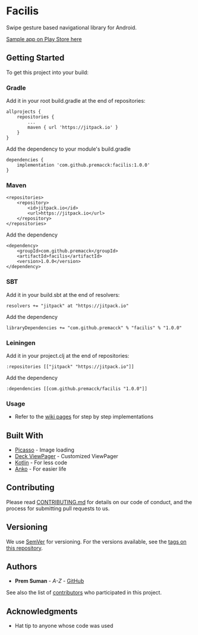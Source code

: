 # Facilis

Swipe gesture based navigational library for Android.

[Sample app on Play Store here](https://play.google.com/store/apps/details?id=com.prembros.facilis)

## Getting Started

To get this project into your build:

### Gradle

Add it in your root build.gradle at the end of repositories:
```
allprojects {
	repositories {
		...
		maven { url 'https://jitpack.io' }
	}
}
```

Add the dependency to your module's build.gradle
```
dependencies {
	implementation 'com.github.premacck:facilis:1.0.0'
}
```

### Maven

```
<repositories>
	<repository>
	    <id>jitpack.io</id>
	    <url>https://jitpack.io</url>
	</repository>
</repositories>
```
Add the dependency
```
<dependency>
    <groupId>com.github.premacck</groupId>
    <artifactId>facilis</artifactId>
    <version>1.0.0</version>
</dependency>
```

### SBT
Add it in your build.sbt at the end of resolvers:
```
resolvers += "jitpack" at "https://jitpack.io"
```
Add the dependency
```
libraryDependencies += "com.github.premacck" % "facilis" % "1.0.0"
```

### Leiningen
Add it in your project.clj at the end of repositories:
```
:repositories [["jitpack" "https://jitpack.io"]]
```
Add the dependency
```
:dependencies [[com.github.premacck/facilis "1.0.0"]]
```

### Usage
- Refer to the [wiki pages](https://github.com/premacck/facilis/wiki) for step by step implementations

## Built With

* [Picasso](http://square.github.io/picasso/) - Image loading
* [Deck ViewPager](https://github.com/bloderxd/deck) - Customized ViewPager
* [Kotlin](https://kotlinlang.org/) - For less code
* [Anko](https://github.com/Kotlin/anko) - For easier life

## Contributing

Please read [CONTRIBUTING.md](https://github.com/premacck/facilis/blob/master/CONTRIBUTING.md) for details on our code of conduct, and the process for submitting pull requests to us.

## Versioning

We use [SemVer](http://semver.org/) for versioning. For the versions available, see the [tags on this repository](https://github.com/your/project/tags).

## Authors

* **Prem Suman** - *A-Z* - [GitHub](https://github.com/premacck)

See also the list of [contributors](https://github.com/premacck/facilis/contributors) who participated in this project.

## Acknowledgments

* Hat tip to anyone whose code was used
